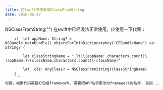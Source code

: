 ```yaml
---
title: 在Swift中使用NSClassFromString
date: 2016-05-27
---
```


NSClassFromString("") 在swift中已经没法正常使用。应使用一下代替：
```
    if  let appName: String? = NSBundle.mainBundle().objectForInfoDictionaryKey("CFBundleName") as! String? {
    
        let classStringName = "_TtC\(appName!.characters.count)\(appName!)\(className.characters.count)\(className)"
    
        let  cls: AnyClass? = NSClassFromString(classStringName)
    }
    ```
但是，如果代码需要打包成framework, 需要把APP名字更改为framework的名字, 否则...
